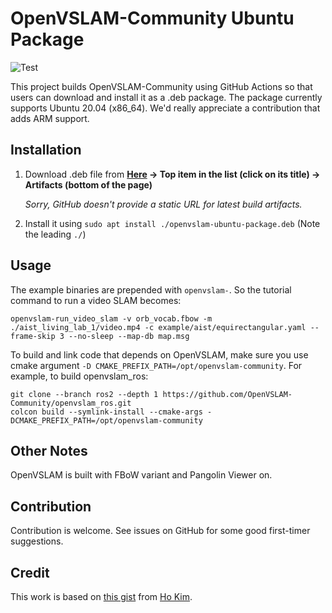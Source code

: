 # OpenVSLAM-Community Ubuntu Package

![Test](https://github.com/m2-farzan/openvslam-ubuntu-package/actions/workflows/main.yml/badge.svg?branch=main)

This project builds OpenVSLAM-Community using GitHub Actions so that users can download and install it as a .deb package.
The package currently supports Ubuntu 20.04 (x86_64). We'd really appreciate a contribution that adds ARM support.

## Installation

1. Download .deb file from
**[Here](https://github.com/m2-farzan/openvslam-ubuntu-package/actions?query=branch%3Amain+event%3Apush+is%3Asuccess)
-> Top item in the list (click on its title) -> Artifacts (bottom of the page)**

   *Sorry, GitHub doesn't provide a static URL for latest build artifacts.*

2. Install it using `sudo apt install ./openvslam-ubuntu-package.deb` (Note the leading `./`)

## Usage

The example binaries are prepended with `openvslam-`. So the tutorial command to run a video SLAM becomes:

```
openvslam-run_video_slam -v orb_vocab.fbow -m ./aist_living_lab_1/video.mp4 -c example/aist/equirectangular.yaml --frame-skip 3 --no-sleep --map-db map.msg
```

To build and link code that depends on OpenVSLAM, make sure you use cmake argument `-D CMAKE_PREFIX_PATH=/opt/openvslam-community`. For example, to build openvslam_ros:

```
git clone --branch ros2 --depth 1 https://github.com/OpenVSLAM-Community/openvslam_ros.git
colcon build --symlink-install --cmake-args -DCMAKE_PREFIX_PATH=/opt/openvslam-community
```

## Other Notes

OpenVSLAM is built with FBoW variant and Pangolin Viewer on.

## Contribution

Contribution is welcome. See issues on GitHub for some good first-timer suggestions.

## Credit

This work is based on [this gist](https://gist.github.com/kerryeon/d04aec141b6b7f9c84c9b6d339e11576) from [Ho Kim](https://github.com/kerryeon).
